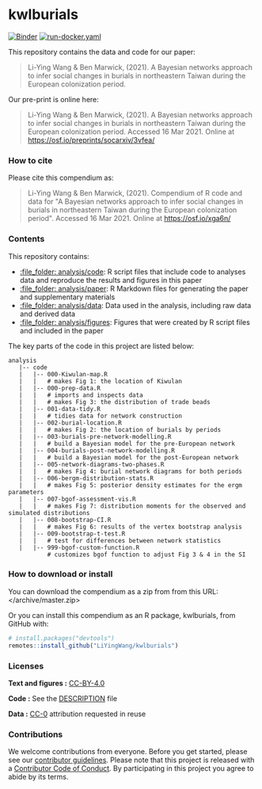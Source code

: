 
# kwlburials

[![Binder](https://mybinder.org/badge_logo.svg)](https://mybinder.org/v2/gh/LiYingWang/kwl-burials/master?urlpath=rstudio) [![run-docker.yaml](https://github.com/LiYingWang/kwl-burials/workflows/.github/workflows/run-docker.yaml/badge.svg)](https://github.com/LiYingWang/kwl-burials/actions)


This repository contains the data and code for our paper:

> Li-Ying Wang & Ben Marwick, (2021). A Bayesian networks approach to infer social changes in burials in northeastern Taiwan during the European colonization period. 

Our pre-print is online here:

> Li-Ying Wang & Ben Marwick, (2021). A Bayesian networks approach to infer social changes in burials in northeastern Taiwan during the European colonization period. 
> Accessed 16 Mar 2021. Online at
> <https://osf.io/preprints/socarxiv/3vfea/>

### How to cite

Please cite this compendium as:

> Li-Ying Wang & Ben Marwick, (2021). Compendium of R code and data for "A Bayesian networks approach to infer social changes in burials in northeastern Taiwan during the European colonization period". Accessed 16 Mar 2021. Online at
> <https://osf.io/xga6n/>

### Contents

This repository contains:

  - [:file\_folder: analysis/code](analysis/code): R script files that include code to analyses data and reproduce the results and figures in this paper 
  - [:file\_folder: analysis/paper](analysis/paper): R Markdown files for generating the paper and supplementary materials
  - [:file\_folder: analysis/data](analysis/data): Data used in the analysis, including raw data and derived data
  - [:file\_folder: analysis/figures](analysis/figures): Figures that were created by R script files and included in the paper 
  
The key parts of the code in this project are listed below:


```
analysis
   |-- code
   |   |-- 000-Kiwulan-map.R
   |   |   # makes Fig 1: the location of Kiwulan
   |   |-- 000-prep-data.R
   |   |   # imports and inspects data 
   |   |   # makes Fig 3: the distribution of trade beads 
   |   |-- 001-data-tidy.R
   |   |   # tidies data for network construction 
   |   |-- 002-burial-location.R
   |   |   # makes Fig 2: the location of burials by periods
   |   |-- 003-burials-pre-network-modelling.R
   |   |   # build a Bayesian model for the pre-European network
   |   |-- 004-burials-post-network-modelling.R
   |   |   # build a Bayesian model for the post-European network
   |   |-- 005-network-diagrams-two-phases.R
   |   |   # makes Fig 4: burial network diagrams for both periods
   |   |-- 006-bergm-distribution-stats.R
   |   |   # makes Fig 5: posterior density estimates for the ergm parameters 
   |   |-- 007-bgof-assessment-vis.R
   |   |   # makes Fig 7: distribution moments for the observed and simulated distributions 
   |   |-- 008-bootstrap-CI.R
   |   |   # makes Fig 6: results of the vertex bootstrap analysis
   |   |-- 009-bootstrap-t-test.R
   |   |   # test for differences between network statistics
   |   |-- 999-bgof-custom-function.R
           # customizes bgof function to adjust Fig 3 & 4 in the SI
```

### How to download or install

You can download the compendium as a zip from from this URL:
</archive/master.zip>

Or you can install this compendium as an R package, kwlburials, from
GitHub with:

``` r
# install.packages("devtools")
remotes::install_github("LiYingWang/kwlburials")
```

### Licenses

**Text and figures :**
[CC-BY-4.0](http://creativecommons.org/licenses/by/4.0/)

**Code :** See the [DESCRIPTION](DESCRIPTION) file

**Data :** [CC-0](http://creativecommons.org/publicdomain/zero/1.0/)
attribution requested in reuse

### Contributions

We welcome contributions from everyone. Before you get started, please
see our [contributor guidelines](CONTRIBUTING.md). Please note that this
project is released with a [Contributor Code of Conduct](CONDUCT.md). By
participating in this project you agree to abide by its terms.
